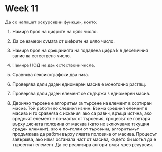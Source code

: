 # Week 11

Да се напишат рекурсивни функции, които:

1) Намира броя на цифрите на цяло число.

2) Да се намери сумата от цифрите на цяло число.

3) Намира броя на срещанията на подадена цифра k в десетичния запис на естествено число.

4) Намира НОД на две естествени числа.

5) Сравнява лексикографски два низа.

6) Проверява дали даден едномерен масив е монотонно растящ.

7) Проверява дали даден елемент се съдържа в едномерен масив.

8) Двоично търсене е алгоритъм за търсене на елемент в сортиран масив. Той работи по следния начин: Взима средния елемент в масива и го сравнява с искания, ако са равни, връща истина, ако средният елемент е по-малък от търсения, процесът се повтаря върху дясната половина от масива (като не включваме текущия среден елемент), ако е по-голям от търсения, алгоритъмът продължава да работи върху лявата половина от масива. Процесът завършва, ако няма останала част от масива, където би могъл да е търсеният елемент. Да се реализира алгоритъмът чрез рекурсия.